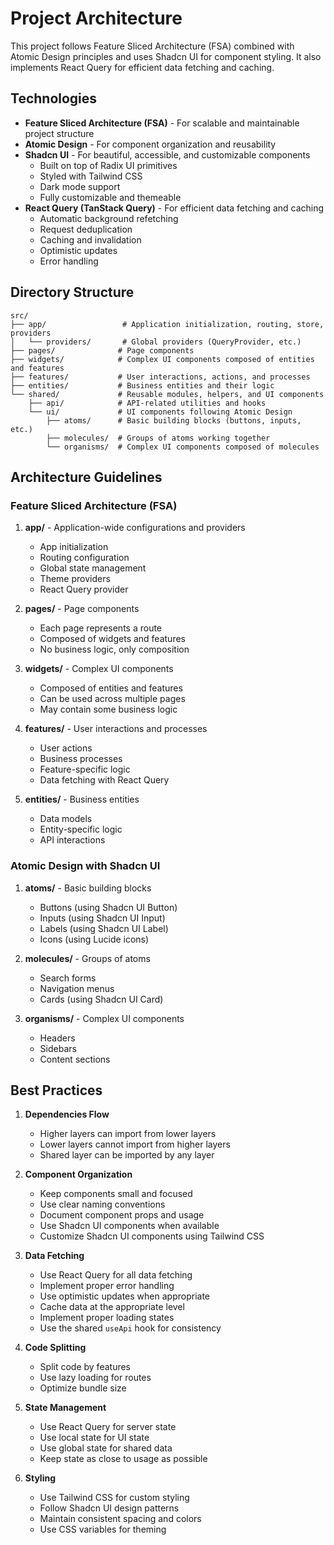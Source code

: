 # Project Architecture

This project follows Feature Sliced Architecture (FSA) combined with Atomic Design principles and uses Shadcn UI for component styling. It also implements React Query for efficient data fetching and caching.

## Technologies

- **Feature Sliced Architecture (FSA)** - For scalable and maintainable project structure
- **Atomic Design** - For component organization and reusability
- **Shadcn UI** - For beautiful, accessible, and customizable components
  - Built on top of Radix UI primitives
  - Styled with Tailwind CSS
  - Dark mode support
  - Fully customizable and themeable
- **React Query (TanStack Query)** - For efficient data fetching and caching
  - Automatic background refetching
  - Request deduplication
  - Caching and invalidation
  - Optimistic updates
  - Error handling

## Directory Structure

```
src/
├── app/                 # Application initialization, routing, store, providers
│   └── providers/       # Global providers (QueryProvider, etc.)
├── pages/              # Page components
├── widgets/            # Complex UI components composed of entities and features
├── features/           # User interactions, actions, and processes
├── entities/           # Business entities and their logic
└── shared/             # Reusable modules, helpers, and UI components
    ├── api/            # API-related utilities and hooks
    └── ui/             # UI components following Atomic Design
        ├── atoms/      # Basic building blocks (buttons, inputs, etc.)
        ├── molecules/  # Groups of atoms working together
        └── organisms/  # Complex UI components composed of molecules
```

## Architecture Guidelines

### Feature Sliced Architecture (FSA)

1. **app/** - Application-wide configurations and providers

   - App initialization
   - Routing configuration
   - Global state management
   - Theme providers
   - React Query provider

2. **pages/** - Page components

   - Each page represents a route
   - Composed of widgets and features
   - No business logic, only composition

3. **widgets/** - Complex UI components

   - Composed of entities and features
   - Can be used across multiple pages
   - May contain some business logic

4. **features/** - User interactions and processes

   - User actions
   - Business processes
   - Feature-specific logic
   - Data fetching with React Query

5. **entities/** - Business entities
   - Data models
   - Entity-specific logic
   - API interactions

### Atomic Design with Shadcn UI

1. **atoms/** - Basic building blocks

   - Buttons (using Shadcn UI Button)
   - Inputs (using Shadcn UI Input)
   - Labels (using Shadcn UI Label)
   - Icons (using Lucide icons)

2. **molecules/** - Groups of atoms

   - Search forms
   - Navigation menus
   - Cards (using Shadcn UI Card)

3. **organisms/** - Complex UI components
   - Headers
   - Sidebars
   - Content sections

## Best Practices

1. **Dependencies Flow**

   - Higher layers can import from lower layers
   - Lower layers cannot import from higher layers
   - Shared layer can be imported by any layer

2. **Component Organization**

   - Keep components small and focused
   - Use clear naming conventions
   - Document component props and usage
   - Use Shadcn UI components when available
   - Customize Shadcn UI components using Tailwind CSS

3. **Data Fetching**

   - Use React Query for all data fetching
   - Implement proper error handling
   - Use optimistic updates when appropriate
   - Cache data at the appropriate level
   - Implement proper loading states
   - Use the shared `useApi` hook for consistency

4. **Code Splitting**

   - Split code by features
   - Use lazy loading for routes
   - Optimize bundle size

5. **State Management**

   - Use React Query for server state
   - Use local state for UI state
   - Use global state for shared data
   - Keep state as close to usage as possible

6. **Styling**
   - Use Tailwind CSS for custom styling
   - Follow Shadcn UI design patterns
   - Maintain consistent spacing and colors
   - Use CSS variables for theming
